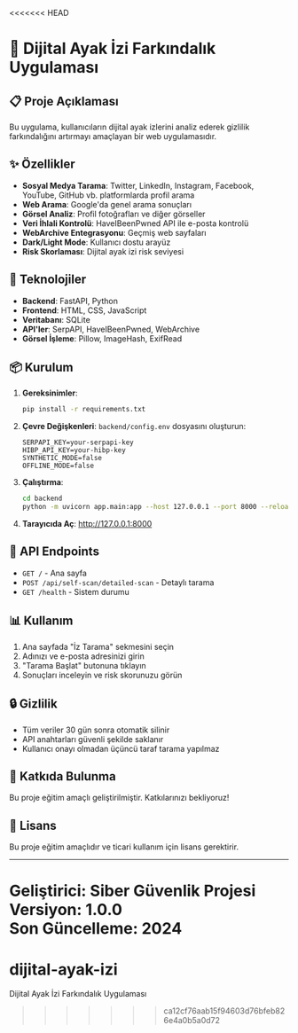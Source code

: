 <<<<<<< HEAD
# 🔐 Dijital Ayak İzi Farkındalık Uygulaması

## 📋 Proje Açıklaması

Bu uygulama, kullanıcıların dijital ayak izlerini analiz ederek gizlilik farkındalığını artırmayı amaçlayan bir web uygulamasıdır.

## ✨ Özellikler

- **Sosyal Medya Tarama**: Twitter, LinkedIn, Instagram, Facebook, YouTube, GitHub vb. platformlarda profil arama
- **Web Arama**: Google'da genel arama sonuçları
- **Görsel Analiz**: Profil fotoğrafları ve diğer görseller
- **Veri İhlali Kontrolü**: HaveIBeenPwned API ile e-posta kontrolü
- **WebArchive Entegrasyonu**: Geçmiş web sayfaları
- **Dark/Light Mode**: Kullanıcı dostu arayüz
- **Risk Skorlaması**: Dijital ayak izi risk seviyesi

## 🚀 Teknolojiler

- **Backend**: FastAPI, Python
- **Frontend**: HTML, CSS, JavaScript
- **Veritabanı**: SQLite
- **API'ler**: SerpAPI, HaveIBeenPwned, WebArchive
- **Görsel İşleme**: Pillow, ImageHash, ExifRead

## 📦 Kurulum

1. **Gereksinimler**:
   ```bash
   pip install -r requirements.txt
   ```

2. **Çevre Değişkenleri**:
   `backend/config.env` dosyasını oluşturun:
   ```
   SERPAPI_KEY=your-serpapi-key
   HIBP_API_KEY=your-hibp-key
   SYNTHETIC_MODE=false
   OFFLINE_MODE=false
   ```

3. **Çalıştırma**:
   ```bash
   cd backend
   python -m uvicorn app.main:app --host 127.0.0.1 --port 8000 --reload
   ```

4. **Tarayıcıda Aç**:
   http://127.0.0.1:8000

## 🔧 API Endpoints

- `GET /` - Ana sayfa
- `POST /api/self-scan/detailed-scan` - Detaylı tarama
- `GET /health` - Sistem durumu

## 📊 Kullanım

1. Ana sayfada "İz Tarama" sekmesini seçin
2. Adınızı ve e-posta adresinizi girin
3. "Tarama Başlat" butonuna tıklayın
4. Sonuçları inceleyin ve risk skorunuzu görün

## 🔒 Gizlilik

- Tüm veriler 30 gün sonra otomatik silinir
- API anahtarları güvenli şekilde saklanır
- Kullanıcı onayı olmadan üçüncü taraf tarama yapılmaz

## 👥 Katkıda Bulunma

Bu proje eğitim amaçlı geliştirilmiştir. Katkılarınızı bekliyoruz!

## 📝 Lisans

Bu proje eğitim amaçlıdır ve ticari kullanım için lisans gerektirir.

---

**Geliştirici**: Siber Güvenlik Projesi  
**Versiyon**: 1.0.0  
**Son Güncelleme**: 2024
=======
# dijital-ayak-izi
Dijital Ayak İzi Farkındalık Uygulaması
>>>>>>> ca12cf76aab15f94603d76bfeb826e4a0b5a0d72
